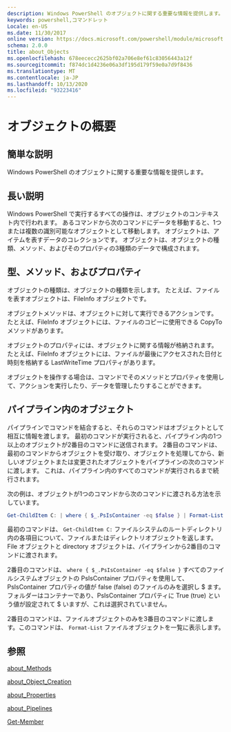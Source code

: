 ```yaml
---
description: Windows PowerShell のオブジェクトに関する重要な情報を提供します。
keywords: powershell,コマンドレット
Locale: en-US
ms.date: 11/30/2017
online version: https://docs.microsoft.com/powershell/module/microsoft.powershell.core/about/about_objects?view=powershell-5.1&WT.mc_id=ps-gethelp
schema: 2.0.0
title: about_Objects
ms.openlocfilehash: 678eececc2625bf02a706e8ef61c83056443a12f
ms.sourcegitcommit: f874dc1d4236e06a3df195d179f59e0a7d9f8436
ms.translationtype: MT
ms.contentlocale: ja-JP
ms.lasthandoff: 10/13/2020
ms.locfileid: "93223416"
---
```

# <a name="about-objects"></a>オブジェクトの概要

## <a name="short-description"></a>簡単な説明

Windows PowerShell のオブジェクトに関する重要な情報を提供します。

## <a name="long-description"></a>長い説明

Windows PowerShell で実行するすべての操作は、オブジェクトのコンテキスト内で行われます。 あるコマンドから次のコマンドにデータを移動すると、1つまたは複数の識別可能なオブジェクトとして移動します。 オブジェクトは、アイテムを表すデータのコレクションです。 オブジェクトは、オブジェクトの種類、メソッド、およびそのプロパティの3種類のデータで構成されます。

## <a name="types-methods-and-properties"></a>型、メソッド、およびプロパティ

オブジェクトの種類は、オブジェクトの種類を示します。 たとえば、ファイルを表すオブジェクトは、FileInfo オブジェクトです。

オブジェクトメソッドは、オブジェクトに対して実行できるアクションです。
たとえば、FileInfo オブジェクトには、ファイルのコピーに使用できる CopyTo メソッドがあります。

オブジェクトのプロパティには、オブジェクトに関する情報が格納されます。 たとえば、FileInfo オブジェクトには、ファイルが最後にアクセスされた日付と時刻を格納する LastWriteTime プロパティがあります。

オブジェクトを操作する場合は、コマンドでそのメソッドとプロパティを使用して、アクションを実行したり、データを管理したりすることができます。

## <a name="objects-in-pipelines"></a>パイプライン内のオブジェクト

パイプラインでコマンドを結合すると、それらのコマンドはオブジェクトとして相互に情報を渡します。 最初のコマンドが実行されると、パイプライン内の1つ以上のオブジェクトが2番目のコマンドに送信されます。 2番目のコマンドは、最初のコマンドからオブジェクトを受け取り、オブジェクトを処理してから、新しいオブジェクトまたは変更されたオブジェクトをパイプラインの次のコマンドに渡します。
これは、パイプライン内のすべてのコマンドが実行されるまで続行されます。

次の例は、オブジェクトが1つのコマンドから次のコマンドに渡される方法を示しています。

```powershell
Get-ChildItem C: | where { $_.PsIsContainer -eq $false } | Format-List
```

最初のコマンドは、 `Get-ChildItem C:` ファイルシステムのルートディレクトリ内の各項目について、ファイルまたはディレクトリオブジェクトを返します。 File オブジェクトと directory オブジェクトは、パイプラインから2番目のコマンドに渡されます。

2番目のコマンドは、 `where { $_.PsIsContainer -eq $false }` すべてのファイルシステムオブジェクトの PsIsContainer プロパティを使用して、PsIsContainer プロパティの値が false (false) のファイルのみを選択し \$ ます。 フォルダーはコンテナーであり、PsIsContainer プロパティに True (true) という値が設定されて \$ いますが、これは選択されていません。

2番目のコマンドは、ファイルオブジェクトのみを3番目のコマンドに渡します。このコマンドは、 `Format-List` ファイルオブジェクトを一覧に表示します。

## <a name="see-also"></a>参照

[about_Methods](about_Methods.md)

[about_Object_Creation](about_Object_Creation.md)

[about_Properties](about_Properties.md)

[about_Pipelines](about_Pipelines.md)

[Get-Member](xref:Microsoft.PowerShell.Utility.Get-Member)
